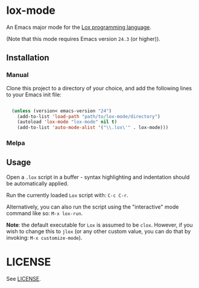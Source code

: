 # lox-mode

An Emacs major mode for the [Lox programming language](http://craftinginterpreters.com/the-lox-language.html).

(Note that this mode requires Emacs version `24.3` (or higher)).

## Installation

### Manual

Clone this project to a directory of your choice, and add the following lines to your Emacs init file:

```lisp

  (unless (version< emacs-version "24")
    (add-to-list 'load-path "path/to/lox-mode/directory")
    (autoload 'lox-mode "lox-mode" nil t)
    (add-to-list 'auto-mode-alist '("\\.lox\'" . lox-mode)))

```

### Melpa

<TBD>

## Usage

Open a `.lox` script in a buffer - syntax highlighting and indentation should be automatically applied.

Run the currently loaded `Lox` script with: `C-c C-r`.

Alternatively, you can also run the script using the "interactive" mode command like so: `M-x lox-run`.

**Note**: the default executable for `Lox` is assumed to be `clox`. However, if you wish to change this to `jlox` (or any other 
custom value, you can do that by invoking: `M-x customize-mode`).

# LICENSE

See [LICENSE](LICENSE.md).
